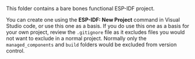 This folder contains a bare bones functional ESP-IDF project.

You can create one using the **ESP-IDF: New Project** command in
Visual Studio code, or use this one as a basis. If you do use this one
as a basis for your own project, review the `.gitignore` file as it
excludes files you would not want to exclude in a normal project.
Normally only the `managed_components` and `build` folders would be
excluded from version control.
